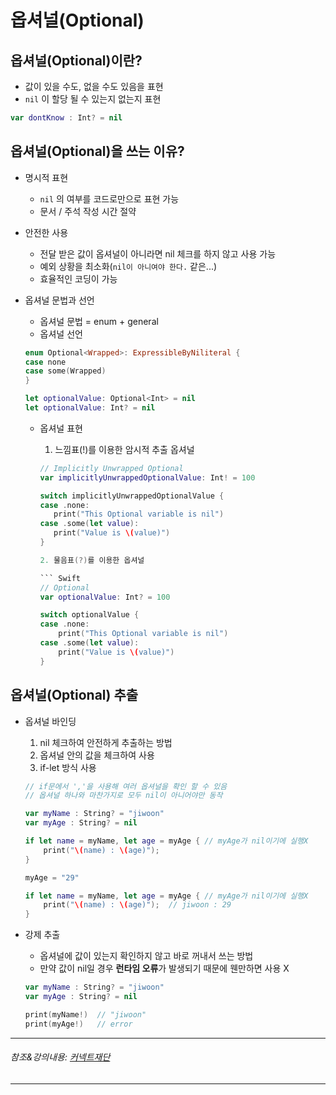 
# 옵셔널(Optional)

## 옵셔널(Optional)이란?

- 값이 있을 수도, 없을 수도 있음을 표현
- ```nil``` 이 할당 될 수 있는지 없는지 표현

``` Swift
var dontKnow : Int? = nil
```

## 옵셔널(Optional)을 쓰는 이유?
- 명시적 표현
    * ```nil``` 의 여부를 코드로만으로 표현 가능
    * 문서 / 주석 작성 시간 절약
     
- 안전한 사용
    * 전달 받은 값이 옵셔널이 아니라면 nil 체크를 하지 않고 사용 가능
    * 예외 상황을 최소화(```nil이 아니여야 한다.``` 같은...)
    * 효율적인 코딩이 가능
      
- 옵셔널 문법과 선언
    * 옵셔널 문법 = enum + general
    * 옵셔널 선언
      
    ``` Swift
    enum Optional<Wrapped>: ExpressibleByNiliteral {
    case none
    case some(Wrapped)
    }

    let optionalValue: Optional<Int> = nil
    let optionalValue: Int? = nil
    ```
      
    * 옵셔널 표현
        1. 느낌표(!)를 이용한 암시적 추출 옵셔널
       
        ``` Swift
        // Implicitly Unwrapped Optional
        var implicitlyUnwrappedOptionalValue: Int! = 100

        switch implicitlyUnwrappedOptionalValue {
        case .none:
           print("This Optional variable is nil")
        case .some(let value):
           print("Value is \(value)")
        }
        
        2. 물음표(?)를 이용한 옵셔널
        
        ``` Swift
        // Optional
        var optionalValue: Int? = 100

        switch optionalValue {
        case .none:
            print("This Optional variable is nil")
        case .some(let value):
            print("Value is \(value)")
        }
        ```
        
## 옵셔널(Optional) 추출
- 옵셔널 바인딩
    1. nil 체크하여 안전하게 추출하는 방법
    2. 옵셔널 안의 값을 체크하여 사용
    3. if-let 방식 사용
    
    ``` Swift
    // if문에서 ','을 사용해 여러 옵셔널을 확인 할 수 있음
    // 옵셔널 하나와 마찬가지로 모두 nil이 아니어야만 동작
    
    var myName : String? = "jiwoon"
    var myAge : String? = nil
    
    if let name = myName, let age = myAge { // myAge가 nil이기에 실행X
        print("\(name) : \(age)");
    }
    
    myAge = "29"
    
    if let name = myName, let age = myAge { // myAge가 nil이기에 실행X
        print("\(name) : \(age)");  // jiwoon : 29
    }
    ```
    
- 강제 추출
    * 옵셔널에 값이 있는지 확인하지 않고 바로 꺼내서 쓰는 방법
    * 만약 값이 nil일 경우 **런타임 오류**가 발생되기 때문에 웬만하면 사용 X
    
    ``` Swift
    var myName : String? = "jiwoon"
    var myAge : String? = nil
    
    print(myName!)  // "jiwoon"
    print(myAge!)   // error
    ```
    
    
***
###### 참조&강의내용: [커넥트재단](https://www.edwith.org/boostcamp_ios/)
***
